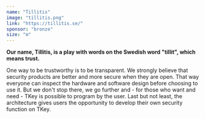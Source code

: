 ```yaml
---
name: "Tillitis"
image: "tillitis.png"
link: "https://tillitis.se/"
sponsor: "bronze"
size: "m"
---
```


**Our name, Tillitis, is a play with words on the Swedish word "tillit", which means trust.**

One way to be trustworthy is to be transparent. We strongly believe that security products are better and more secure when they are open. That way everyone can inspect the hardware and software design before choosing to use it. But we don't stop there, we go further and - for those who want and need - TKey is possible to program by the user. Last but not least, the architecture gives users the opportunity to develop their own security function on TKey.

